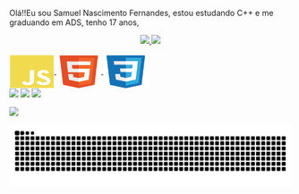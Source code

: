 Olá!!Eu sou Samuel Nascimento Fernandes, estou estudando C++ e me graduando em ADS, tenho 17 anos, 

<div align="center">
    <a href="#">
  <img height="180em" src="https://github-readme-stats.vercel.app/api?username=samuel21tu&show_icons=true&theme=dark&include_all_commits=true&count_private=true"/>
  <img height="110em" src="https://github-readme-stats.vercel.app/api/top-langs/?username=samuel21tu&layout=compact&langs_count=7&theme=dark"/>
</div>
  
  <div style="display: inline_block"><br>
<img align="center" alt="samuel21tu-Js" height="60" width="80" src="https://raw.githubusercontent.com/devicons/devicon/master/icons/javascript/javascript-plain.svg">
<img align="center" alt="samuel21tu-HTML" height="60" width="80" src="https://raw.githubusercontent.com/devicons/devicon/master/icons/html5/html5-original.svg">
<img align="center" alt="samuel21tu-CSS" height="60" width="80" src="https://raw.githubusercontent.com/devicons/devicon/master/icons/css3/css3-original.svg">

 
</div>
<div>
  <a href="https://www.instagram.com/samuel321fernandes/" target="_blank"><img src="https://img.shields.io/badge/-Instagram-%23E4405F?style=for-the-badge&logo=instagram&logoColor=white" target="_blank"></a> 
  <a href = "mailto:samuel321fernandes@gmail.com"><img src="https://img.shields.io/badge/-Gmail-%23333?style=for-the-badge&logo=gmail&logoColor=white" target="_blank"></a> 
  <a href="https://www.facebook.com/profile.php?id=100029160860130" target="_blank"><img src="https://img.shields.io/badge/Facebook-1877F2?style=for-the-badge&logo=facebook&logoColor=white" target="_blank"></a> 
  
   <a href="https://twitter.com/samucaNascimen5" target="_blank"><img src="[https://img.shields.io/badge/Twitter-1DA1F2?style=for-the-badge&logo=twitter&logoColor=white](https://www.linkedin.com/in/rafaella-ballerini-45875016a)" target="_blank"></a> 
  
  ![Snake animation](https://github.com/samuel21tu/samuel21tu/blob/output/github-contribution-grid-snake.svg)
</div
